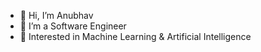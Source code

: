 - 👋 Hi, I’m Anubhav
- 👀 I’m a Software Engineer
- 🌱 Interested in Machine Learning & Artificial Intelligence

<!---
ANUBHAV-APJ/ANUBHAV-APJ is a ✨ special ✨ repository because its `README.md` (this file) appears on your GitHub profile.
You can click the Preview link to take a look at your changes.
--->
